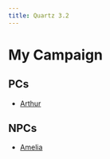 ```yaml
---
title: Quartz 3.2
---
```


# My Campaign

## PCs

- [Arthur](content/notes/PCs/Arthur.md)

## NPCs

- [Amelia](content/notes/NPCs/Amelia.md)

